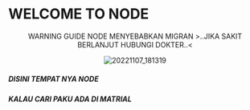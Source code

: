 <h1>WELCOME TO NODE</h1>
<center>
WARNING GUIDE NODE MENYEBABKAN MIGRAN
>..JIKA SAKIT BERLANJUT HUBUNGI DOKTER..<

![20221107_181319](https://user-images.githubusercontent.com/29645826/201204033-90cec72e-b439-4cc6-94ea-ce655be6cf07.gif)

</center>

<H5>DISINI TEMPAT NYA NODE</H5>
<H5>KALAU CARI PAKU ADA DI MATRIAL</H5>
